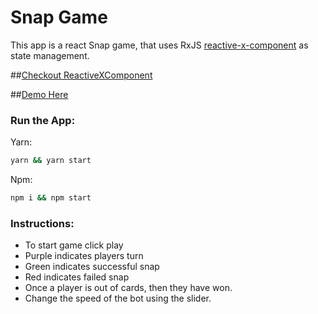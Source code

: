 # Snap Game

This app is a react Snap game, that uses RxJS [reactive-x-component](https://github.com/kevupton/reactive-x-component) as state management.

##[Checkout ReactiveXComponent](https://github.com/kevupton/reactive-x-component)

##[Demo Here](https://kevupton.github.io/react-snap/build)

### Run the App:

Yarn:
```bash
yarn && yarn start
```

Npm:
```bash
npm i && npm start
```

### Instructions:
- To start game click play
- Purple indicates players turn
- Green indicates successful snap
- Red indicates failed snap
- Once a player is out of cards, then they have won.
- Change the speed of the bot using the slider.
